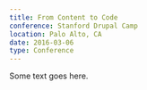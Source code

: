 ```yaml
---
title: From Content to Code
conference: Stanford Drupal Camp
location: Palo Alto, CA
date: 2016-03-06
type: Conference
---
```


Some text goes here.